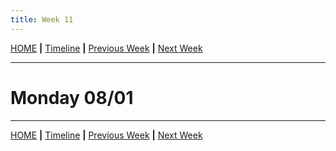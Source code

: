 ```yaml
---
title: Week 11
---
```


[HOME](https://arungaonkar.github.io/HPCC-Causality/) **|**
[Timeline](https://arungaonkar.github.io/HPCC-Causality/index.html#timeline) **|**
[Previous Week](https://arungaonkar.github.io/HPCC-Causality/week10.html) **|**
[Next Week](https://arungaonkar.github.io/HPCC-Causality/week12.html)

---

# Monday 08/01

---

[HOME](https://arungaonkar.github.io/HPCC-Causality/) **|**
[Timeline](https://arungaonkar.github.io/HPCC-Causality/index.html#timeline) **|**
[Previous Week](https://arungaonkar.github.io/HPCC-Causality/week10.html) **|**
[Next Week](https://arungaonkar.github.io/HPCC-Causality/week12.html)